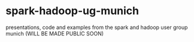 # spark-hadoop-ug-munich
presentations, code and examples from the spark and hadoop user group munich (WILL BE MADE PUBLIC SOON)
